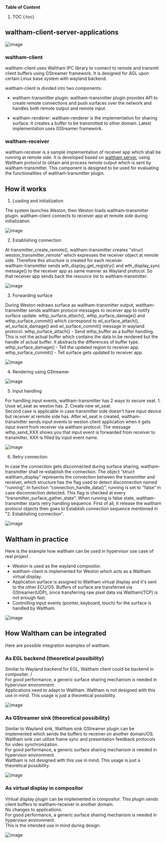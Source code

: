 **Table of Content**

1. TOC
{:toc}

## waltham-client-server-applications

![image](./images/Waltham_Architecture.jpg)

### waltham-client
waltham-client uses Waltham IPC library to connect to remote and transmit client buffers using GStreamer framework. It is designed for AGL upon certain Linux base system with wayland backend.

waltham-client is divided into two components:

* waltham-transmitter plugin: 
    waltham-transmitter plugin provides API to create remote connections and push surfaces over the network and handles both remote output and remote input.

* waltham-renderer: 
    waltham-renderer is the implementation for sharing surface. It creates a buffer to be transmitted to other domain. Latest implementation uses GStreamer framework. 

### waltham-receiver

waltham-receiver is a sample implementation of receiver app which shall be running at remote side. It is developed based on [waltham server](https://github.com/waltham/waltham/tree/master/tests), using Waltham protocol to obtain and process remote output which is sent by waltham-transmitter.
This component is designed to be used for evaluating the functionalities of waltham-transmitter plugin.

## How it works

1. Loading and initialization

The system launches Weston, then Weston loads waltham-transmitter plugin. waltham-client connects to receiver app at remote side during initialization.  

![image](./images/01_Load_transmitter.jpg)

2. Establishing connection

At transmitter_create_remote(), waltham-transmitter creates "struct weston_transmitter_remote" which expresses the receiver object at remote side. Therefore this structure is created for each receiver.   
waltham-transmitter sends wth_display_get_registry() and wth_display_sync message() to the receiver app as same manner as Wayland protocol. So that receiver app sends back the resource list to waltham-transmitter.

![image](./images/02_Establish_connection.jpg)

3. Forwarding surface 

During Weston redraws surface as waltham-transmitter output, waltham-transmitter sends waltham protocol messages to receiver app to notify surface update. wthp_surface_attach(), wthp_surface_damage() and wthp_surface_commit() which correspond to wl_surface_attach(), wl_surface_damage() and wl_surface_commit() message in wayland protocol. 
wthp_surface_attach() - Send wthp_buffer as a buffer handling. This is not the actual buffer which contains the data to be rendered but the handle of actual buffer. It abstracts the differences of buffer type.
wthp_surface_damage() - Tell the updated region to receiver app. 
wthp_surface_commit() - Tell surface gets updated to receiver app.

![image](./images/03_Forward_surface.jpg)

4. Rendering using GStreamer

![image](./images/04_Rendering_using_gstreamer.jpg)

5. Input handling

For handling input events, waltham-transmitter has 2 ways to secure seat. 
	1. Usse wl_seat as weston has. 
	2. Create new wl_seat.  
Second case is applicable in case transmitter side doesn’t have input device but receiver at remote side has. After wl_seat is created, waltham-transmitter sends input events to weston client application when it gets input event from receiver via waltham protocol. 
The message wthp_send_XXX shows you that input event is forwarded from receiver to transmitter, XXX is filled by input event name.

![image](./images/05_Input_handling.jpg)

6. Retry connection

In case the connection gets disconnected during surface sharing, waltham-transmitter shall re-establish the connection. The object “struct waltham_display” represents the connection between the transmitter and receiver, which structure has the flag used to detect disconnection named “running”. In function “connection_handle_data()”, running is set to "false" in case disconnection detected. This flag is checked at every “transmitter_surface_gather_state". When running is false state, waltham-transmitter starts retry handling sequence. First of all, It release the waltham protocol objects then goes to Establish connection sequence mentioned in "2. Establishing connection".

![image](./images/06_Retry_connection.jpg)

## Waltham in practice
Here is the example how waltham can be used in hypervisor use case of real project .
* Weston is used as the wayland compositor.
* waltham-client is implemented for Weston which acts as a Waltham  virtual display.
* Application surface is assigned to Waltham virtual display and it's sent to the other ECU/OS. 
  Buffers of surface are transferred via GStreamer(UDP), since transferring raw pixel data via Waltham(TCP) is not enough fast.
* Controlling input events (pointer, keyboard, touch) for the surface is handled by Waltham.

![image](./images/Waltham_In_Practice.jpg)
## How Waltham can be integrated
Here are possible integration examples of waltham.

### As EGL backend (theoretical possibility)

Similar to Wayland backend for EGL, Waltham client could be backend in compositer. /                                                                                                        
For good performance, a generic surface sharing mechanism is needed in hypervisor environment.  
Applications need to adapt to Waltham. Waltham is not designed with this use in mind. This usage is just a theoretical possibility.

![image](./images/Waltham_Integration_Possibility-01.jpg)

### As GStreamer sink (theoretical possibility)

Similar to Wayland sink, Waltham sink GStreamer plugin can be implemented which sends the buffers to receiver on another domain/OS.  
Waltham sink can utilize frame sync and presentation feedback protocols for video synchronization.  
For good performance, a generic surface sharing mechanism is needed in hypervisor environment.  
Waltham is not designed with this use in mind. This usage is just a theoretical possibility.

![image](./images/Waltham_Integration_Possibility-02.jpg)

### As virtual display in compositor

Virtual display plugin can be implemented in compositor. This plugin sends client buffers to waltham-receiver in another domain.  
No changes to applications.   
For good performance, a generic surface sharing mechanism is needed in hypervisor environment.  
This is the intended use in mind during design.

![image](./images/Waltham_Integration_Possibility-03.jpg)
